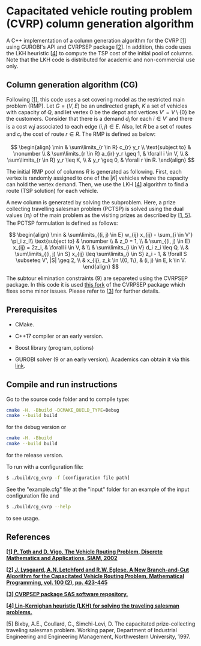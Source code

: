 # Capacitated vehicle routing problem (CVRP) column generation algorithm

A C++ implementation of a column generation algorithm for the CVRP [[1](#references)] using GUROBI's API and CVRPSEP package [[2](#references)]. In addition, this code uses the LKH heuristic [[4](#references)] to compute the TSP cost of the initial pool of columns. Note that the LKH code is distributed for academic and non-commercial use only.

## Column generation algorithm (CG)

Following [[1](#references)], this code uses a set covering model as the restricted main problem (RMP). Let $G = (V, E)$ be an undirected graph, $K$ a set of vehicles with capacity of $Q$, and let vertex 0 be the depot and vertices $V' = V \setminus \{0\}$ be the customers. Consider that there is a demand $d_i$ for each $i \in V'$ and there is a cost $w_ij$ associated to each edge $(i, j) \in E$. Also, let $R$ be a set of routes and $c_r$ the cost of route $r \in R$. The RMP is defined as below:

$$
\begin{align}
  \min & \sum\limits_{r \in R} c_{r} y_r \\
  \text{subject to} & \nonumber \\
  & \sum\limits_{r \in R} a_{ir} y_r \geq 1, & \forall i \in V, \\
  & \sum\limits_{r \in R} y_r \leq K, \\
  & y_r \geq 0, & \forall r \in R.
\end{align}
$$

The initial RMP pool of columns $R$ is generated as following. First, each vertex is randomly assigned to one of the $|K|$ vehicles where the capacity can hold the vertex demand. Then, we use the LKH [[4](#references)] algorithm to find a route (TSP solution) for each vehicle. 

A new column is generated by solving the subproblem. Here, a prize collecting travelling salesman problem (PCTSP) is solved using the dual values ($\pi_i$) of the main problem as the visiting prizes as described by [[1, 5](#references)]. The PCTSP formulation is defined as follows:

$$
\begin{align}
  \min & \sum\limits_{(i, j) \in E} w_{ij} x_{ij} - \sum_{i \in V'} \pi_i z_i\\
  \text{subject to} & \nonumber \\
  & z_0 = 1, \\
  & \sum_{(i, j) \in E} x_{ij} = 2z_i, & \forall i \in V, & \\
  & \sum\limits_{i \in V} d_i z_i \leq Q, \\
  & \sum\limits_{(i, j) \in S} x_{ij} \leq \sum\limits_{i \in S} z_i - 1, & \forall S \subseteq V', |S| \geq 2, \\
  & x_{ij}, z_k \in \{0, 1\}, & (i, j) \in E, k \in V.
\end{align}
$$

The subtour elimination constraints (9) are separeted using the CVRPSEP package. In this code it is used [this fork](https://github.com/sassoftware/cvrpsep) of the CVRPSEP package which fixes some minor issues. Please refer to [[3](#references)] for further details.

## Prerequisites

* CMake.

* C++17 compiler or an early version.

* Boost library (program_options)

* GUROBI solver (9 or an early version). Academics can obtain it via this [link](https://www.gurobi.com/downloads/gurobi-optimizer-eula/#Reg "Gurobi's register page").

## Compile and run instructions

Go to the source code folder and to compile type:

```sh
cmake -H. -Bbuild -DCMAKE_BUILD_TYPE=Debug
cmake --build build
```

for the debug version or

```sh
cmake -H. -Bbuild
cmake --build build
```

for the release version.

To run with a configuration file:

```sh
$ ./build/cg_cvrp -f [configuration file path]
```

See the "example.cfg" file at the "input" folder for an example of the input configuration file and 

```sh
$ ./build/cg_cvrp --help
```

to see usage.

## References

**[\[1\] P. Toth and D. Vigo. The Vehicle Routing Problem, Discrete Mathematics and Applications, SIAM, 2002](https://epubs.siam.org/doi/book/10.1137/1.9780898718515)**

**[\[2\] J. Lysgaard, A.N. Letchford and R.W. Eglese. A New Branch-and-Cut Algorithm for the Capacitated Vehicle Routing Problem, Mathematical Programming, vol. 100 (2), pp. 423-445](https://pubsonline.informs.org/doi/10.1287/trsc.1060.0188)**

**[\[3\] CVRPSEP package SAS software repository.](https://github.com/sassoftware/cvrpsep)**

**[\[4\] Lin-Kernighan heuristic (LKH) for solving the traveling salesman problems.](http://webhotel4.ruc.dk/~keld/research/LKH/)**

\[5\] Bixby, A.E., Coullard, C., Simchi-Levi, D. The capacitated prize-collecting traveling salesman problem. Working paper, Department of Industrial Engineering and Engineering Management, Northwestern University, 1997.
